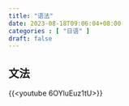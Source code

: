 ```yaml
---
title: "语法"
date: 2023-08-18T09:06:04+08:00
categories : [ "日语" ]
draft: false
---
```


## 文法
{{<youtube 6OYluEuz1tU>}}

## 